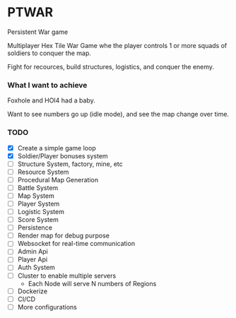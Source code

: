 # PTWAR

Persistent War game

Multiplayer Hex Tile War Game whe the player controls 1 or more squads of soldiers to conquer the map.

Fight for recources, build structures, logistics, and conquer the enemy.

### What I want to achieve

Foxhole and HOI4 had a baby.

Want to see numbers go up (idle mode), and see the map change over time.

### TODO

- [x] Create a simple game loop
- [x] Soldier/Player bonuses system
- [ ] Structure System, factory, mine, etc
- [ ] Resource System
- [ ] Procedural Map Generation
- [ ] Battle System
- [ ] Map System
- [ ] Player System
- [ ] Logistic System
- [ ] Score System
- [ ] Persistence
- [ ] Render map for debug purpose
- [ ] Websocket for real-time communication
- [ ] Admin Api
- [ ] Player Api
- [ ] Auth System
- [ ] Cluster to enable multiple servers
    - Each Node will serve N numbers of Regions
- [ ] Dockerize
- [ ] CI/CD
- [ ] More configurations